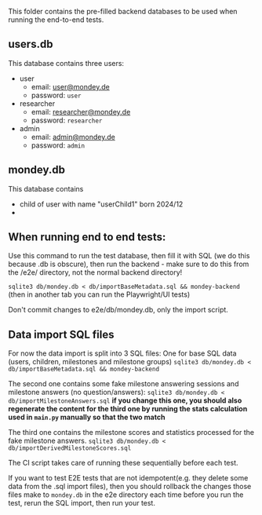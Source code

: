 This folder contains the pre-filled backend databases to be used when running the end-to-end tests.

## users.db

This database contains three users:

- user
  - email: user@mondey.de
  - password: `user`
- researcher
  - email: researcher@mondey.de
  - password: `researcher`
- admin
  - email: admin@mondey.de
  - password: `admin`

## mondey.db

This database contains

- child of user with name "userChild1" born 2024/12
-
## When running end to end tests:
Use this command to run the test database, then fill it with SQL (we do this because .db is obscure), then run the
backend - make sure to do this from the /e2e/ directory, not the normal backend directory!

`sqlite3 db/mondey.db < db/importBaseMetadata.sql && mondey-backend`
(then in another tab you can run the Playwright/UI tests)

Don't commit changes to e2e/db/mondey.db, only the import script.

## Data import SQL files

For now the data import is split into 3 SQL files: One for base SQL data (users, children, milestones and milestone groups)
`sqlite3 db/mondey.db < db/importBaseMetadata.sql && mondey-backend`

The second one contains some fake milestone answering sessions and milestone answers (no question/answers):
`sqlite3 db/mondey.db < db/importMilestoneAnswers.sql`
__if you change this one, you should also regenerate the content for the third one by running the stats calculation
used in `main.py` manually so that the two match__

The third one contains the milestone scores and statistics processed for the fake milestone answers.
`sqlite3 db/mondey.db < db/importDerivedMilestoneScores.sql`

The CI script takes care of running these sequentially before each test.

If you want to test E2E tests that are not idempotent(e.g. they delete some data from the .sql import files), then
you should rollback the changes those files make to `mondey.db` in the e2e directory each time before you run the test,
rerun the SQL import, then run your test.
